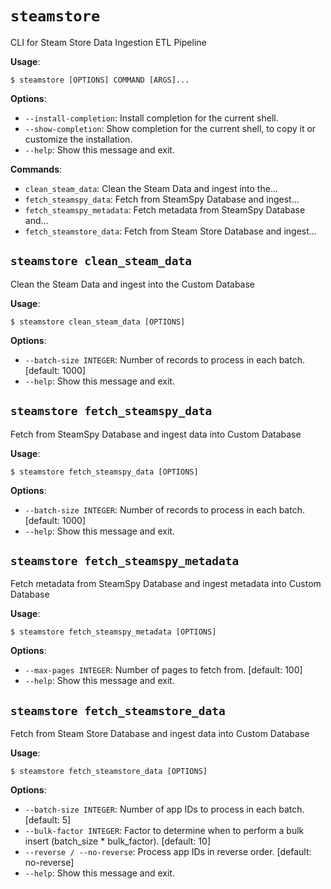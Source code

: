 # `steamstore`

CLI for Steam Store Data Ingestion ETL Pipeline

**Usage**:

```console
$ steamstore [OPTIONS] COMMAND [ARGS]...
```

**Options**:

* `--install-completion`: Install completion for the current shell.
* `--show-completion`: Show completion for the current shell, to copy it or customize the installation.
* `--help`: Show this message and exit.

**Commands**:

* `clean_steam_data`: Clean the Steam Data and ingest into the...
* `fetch_steamspy_data`: Fetch from SteamSpy Database and ingest...
* `fetch_steamspy_metadata`: Fetch metadata from SteamSpy Database and...
* `fetch_steamstore_data`: Fetch from Steam Store Database and ingest...

## `steamstore clean_steam_data`

Clean the Steam Data and ingest into the Custom Database

**Usage**:

```console
$ steamstore clean_steam_data [OPTIONS]
```

**Options**:

* `--batch-size INTEGER`: Number of records to process in each batch.  [default: 1000]
* `--help`: Show this message and exit.

## `steamstore fetch_steamspy_data`

Fetch from SteamSpy Database and ingest data into Custom Database

**Usage**:

```console
$ steamstore fetch_steamspy_data [OPTIONS]
```

**Options**:

* `--batch-size INTEGER`: Number of records to process in each batch.  [default: 1000]
* `--help`: Show this message and exit.

## `steamstore fetch_steamspy_metadata`

Fetch metadata from SteamSpy Database and ingest metadata into Custom Database

**Usage**:

```console
$ steamstore fetch_steamspy_metadata [OPTIONS]
```

**Options**:

* `--max-pages INTEGER`: Number of pages to fetch from.  [default: 100]
* `--help`: Show this message and exit.

## `steamstore fetch_steamstore_data`

Fetch from Steam Store Database and ingest data into Custom Database

**Usage**:

```console
$ steamstore fetch_steamstore_data [OPTIONS]
```

**Options**:

* `--batch-size INTEGER`: Number of app IDs to process in each batch.  [default: 5]
* `--bulk-factor INTEGER`: Factor to determine when to perform a bulk insert (batch_size * bulk_factor).  [default: 10]
* `--reverse / --no-reverse`: Process app IDs in reverse order.  [default: no-reverse]
* `--help`: Show this message and exit.
